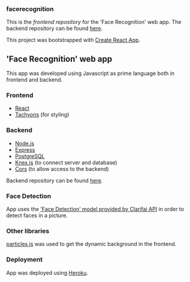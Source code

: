 ### facerecognition

This is the *frontend repository* for the 'Face Recognition' web app. The backend repository can be found [here](https://github.com/francisco-f-silva/facerecognition-api).

This project was bootstrapped with [Create React App](https://github.com/facebook/create-react-app).

## 'Face Recognition' web app

This app was developed using Javascript as prime language both in frontend and backend.

### Frontend

- [React](https://reactjs.org/)
- [Tachyons](https://tachyons.io/) (for styling)

### Backend

- [Node.js](https://nodejs.org/en/)
- [Express](https://expressjs.com/)
- [PostgreSQL](https://www.postgresql.org/)
- [Knex.js](http://knexjs.org/) (to connect server and database)
- [Cors](https://www.npmjs.com/package/cors) (to allow access to the backend)

Backend repository can be found [here](https://github.com/francisco-f-silva/facerecognition-api).

### Face Detection

App uses the ['Face Detection' model provided by Clarifai API](https://www.clarifai.com/models/face-detection-image-recognition-model-a403429f2ddf4b49b307e318f00e528b-detection) in order to detect faces in a picture.

### Other libraries

[particles.js](https://vincentgarreau.com/particles.js/) was used to get the dynamic background in the frontend.

### Deployment

App was deployed using [Heroku](https://www.heroku.com/).